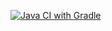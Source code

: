 [![Java CI with Gradle](https://github.com/Timofey-Green/patterns2/actions/workflows/gradle.yml/badge.svg)](https://github.com/Timofey-Green/patterns2/actions/workflows/gradle.yml)
